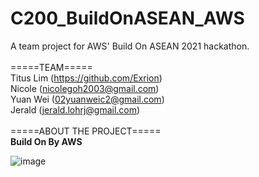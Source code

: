 # C200_BuildOnASEAN_AWS
A team project for AWS' Build On ASEAN 2021 hackathon. </br>
</br>
=====TEAM=====</br>
Titus Lim (https://github.com/Exrion)</br>
Nicole (nicolegoh2003@gmail.com)</br>
Yuan Wei (02yuanweic2@gmail.com)</br>
Jerald (jerald.lohrj@gmail.com)</br>
</br>
=====ABOUT THE PROJECT=====</br>
<b>Build On By AWS</b>

![image](https://user-images.githubusercontent.com/17541284/141074070-06429cc0-7af6-4921-88f6-e05e4051170f.png)</br>
